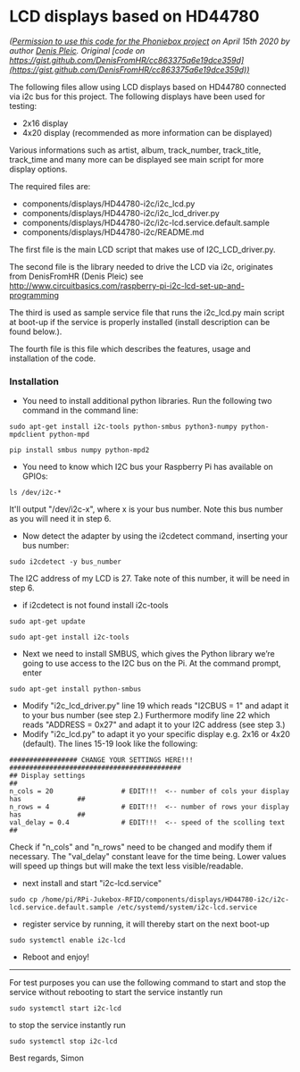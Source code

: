 
# LCD displays based on HD44780

*([Permission to use this code for the Phoniebox project](https://github.com/chbuehlmann/RPi-Jukebox-RFID/pull/859#discussion_r408667007) on April 15th 2020 by author [Denis Pleic](https://github.com/DenisFromHR). Original [code on https://gist.github.com/DenisFromHR/cc863375a6e19dce359d](https://gist.github.com/DenisFromHR/cc863375a6e19dce359d))*

The following files allow using LCD displays based on HD44780 connected via i2c bus for this project. The following displays have been used for testing:

- 2x16 display
- 4x20 display (recommended as more information can be displayed)

Various informations such as artist, album, track_number, track_title, track_time and many more can be displayed see main script for more display options.

The required files are:

- components/displays/HD44780-i2c/i2c_lcd.py
- components/displays/HD44780-i2c/i2c_lcd_driver.py
- components/displays/HD44780-i2c/i2c-lcd.service.default.sample
- components/displays/HD44780-i2c/README.md


The first file is the main LCD script that makes use of I2C_LCD_driver.py.

The second file is the library needed to drive the LCD via i2c, originates from DenisFromHR (Denis Pleic) see http://www.circuitbasics.com/raspberry-pi-i2c-lcd-set-up-and-programming

The third is used as sample service file that runs the i2c_lcd.py main script at boot-up if the service is properly installed (install description can be found below.).

The fourth file is this file which describes the features, usage and installation of the code.

### Installation

* You need to install additional python libraries. Run the following two command in the command line:

`sudo apt-get install i2c-tools python-smbus python3-numpy python-mpdclient python-mpd`

`pip install smbus numpy python-mpd2`

* You need to know which I2C bus your Raspberry Pi has available on GPIOs:

`ls /dev/i2c-*`

It'll output "/dev/i2c-x", where x is your bus number. Note this bus number as you will need it in step 6.
* Now detect the adapter by using the i2cdetect command, inserting your bus number:

`sudo i2cdetect -y bus_number`

The I2C address of my LCD is 27. Take note of this number, it will be need in step 6.

* if i2cdetect is not found install i2c-tools

`sudo apt-get update`

`sudo apt-get install i2c-tools`

* Next we need to install SMBUS, which gives the Python library we’re going to use access to the I2C bus on the Pi. At the command prompt, enter

`sudo apt-get install python-smbus`

* Modify "i2c_lcd_driver.py" line 19 which reads "I2CBUS = 1" and adapt it to your bus number (see step 2.) Furthermore modify line 22 which reads "ADDRESS = 0x27" and adapt it to your I2C address (see step 3.)
* Modify "i2c_lcd.py" to adapt it yo your specific display e.g. 2x16 or 4x20 (default). The lines 15-19 look like the following:

```
################# CHANGE YOUR SETTINGS HERE!!! ###########################################
## Display settings                                                                     ##
n_cols = 20                 # EDIT!!!  <-- number of cols your display has              ##
n_rows = 4                  # EDIT!!!  <-- number of rows your display has              ##
val_delay = 0.4             # EDIT!!!  <-- speed of the scolling text                   ##
```
Check if "n_cols" and "n_rows" need to be changed and modify them if necessary. The "val_delay" constant leave for the time being. Lower values will speed up things but will make the text less visible/readable.

* next install and start "i2c-lcd.service"

`sudo cp /home/pi/RPi-Jukebox-RFID/components/displays/HD44780-i2c/i2c-lcd.service.default.sample /etc/systemd/system/i2c-lcd.service`

* register service by running, it will thereby start on the next boot-up

`sudo systemctl enable i2c-lcd`

* Reboot and enjoy!

---

For test purposes you can use the following command to start and stop the service without rebooting
to start the service instantly run

`sudo systemctl start i2c-lcd`

to stop the service instantly run

`sudo systemctl stop i2c-lcd`

Best regards,
Simon

